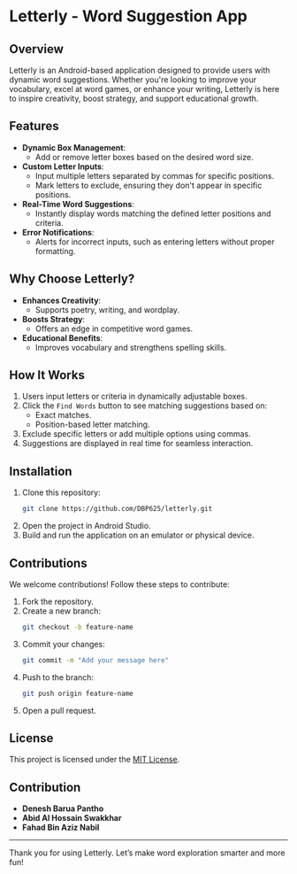 # Letterly - Word Suggestion App

## Overview
Letterly is an Android-based application designed to provide users with dynamic word suggestions. Whether you're looking to improve your vocabulary, excel at word games, or enhance your writing, Letterly is here to inspire creativity, boost strategy, and support educational growth.

## Features
- **Dynamic Box Management**:
  - Add or remove letter boxes based on the desired word size.
- **Custom Letter Inputs**:
  - Input multiple letters separated by commas for specific positions.
  - Mark letters to exclude, ensuring they don't appear in specific positions.
- **Real-Time Word Suggestions**:
  - Instantly display words matching the defined letter positions and criteria.
- **Error Notifications**:
  - Alerts for incorrect inputs, such as entering letters without proper formatting.

## Why Choose Letterly?
- **Enhances Creativity**:
  - Supports poetry, writing, and wordplay.
- **Boosts Strategy**:
  - Offers an edge in competitive word games.
- **Educational Benefits**:
  - Improves vocabulary and strengthens spelling skills.

## How It Works
1. Users input letters or criteria in dynamically adjustable boxes.
2. Click the `Find Words` button to see matching suggestions based on:
   - Exact matches.
   - Position-based letter matching.
3. Exclude specific letters or add multiple options using commas.
4. Suggestions are displayed in real time for seamless interaction.

## Installation
1. Clone this repository:
   ```bash
   git clone https://github.com/DBP625/letterly.git
   ```
2. Open the project in Android Studio.
3. Build and run the application on an emulator or physical device.

## Contributions
We welcome contributions! Follow these steps to contribute:
1. Fork the repository.
2. Create a new branch:
   ```bash
   git checkout -b feature-name
   ```
3. Commit your changes:
   ```bash
   git commit -m "Add your message here"
   ```
4. Push to the branch:
   ```bash
   git push origin feature-name
   ```
5. Open a pull request.


## License
This project is licensed under the [MIT License](LICENSE).

## Contribution
- **Denesh Barua Pantho**
- **Abid Al Hossain Swakkhar**
- **Fahad Bin Aziz Nabil**
---
Thank you for using Letterly. Let’s make word exploration smarter and more fun!
